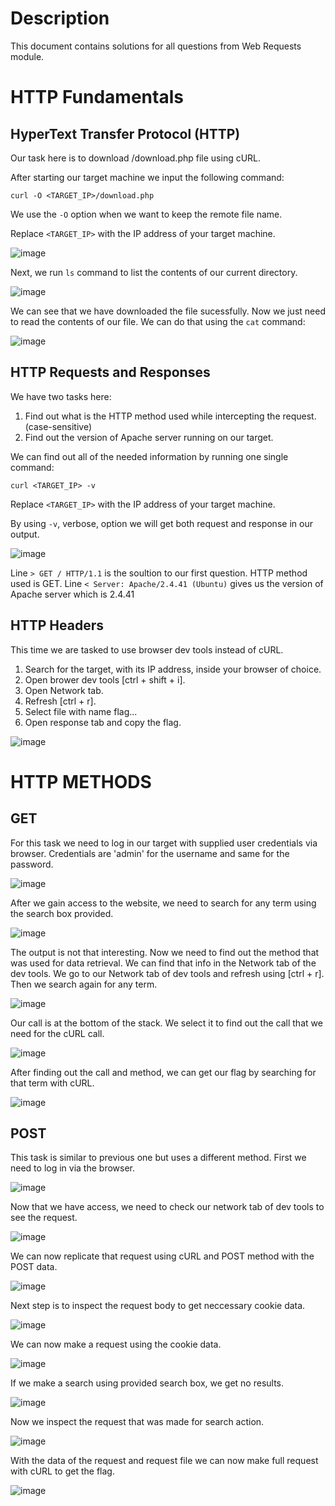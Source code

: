 # Description

This document contains solutions for all questions from Web Requests module.

# HTTP Fundamentals
## HyperText Transfer Protocol (HTTP)

Our task here is to download /download.php file using cURL.

After starting our target machine we input the following command:

`curl -O <TARGET_IP>/download.php`

We use the `-O` option when we want to keep the remote file name.

Replace `<TARGET_IP>` with the IP address of your target machine.

![image](screenshots/http_1.png)

Next, we run `ls` command to list the contents of our current directory.

![image](screenshots/http_2.png)

We can see that we have downloaded the file sucessfully.
Now we just need to read the contents of our file. We can do that using the `cat` command: 

![image](screenshots/http_3.png)

## HTTP Requests and Responses

We have two tasks here:
  1. Find out what is the HTTP method used while intercepting the request. (case-sensitive)
  2. Find out the version of Apache server running on our target.

We can find out all of the needed information by running one single command:

`curl <TARGET_IP> -v`

Replace `<TARGET_IP>` with the IP address of your target machine.

By using `-v`, verbose,  option we will get both request and response in our output.

![image](screenshots/requests_and_responses.png)

Line `> GET / HTTP/1.1` is the soultion to our first question. HTTP method used is GET.
Line `< Server: Apache/2.4.41 (Ubuntu)` gives us the version of Apache server which is 2.4.41

## HTTP Headers

This time we are tasked to use browser dev tools instead of cURL.

  1. Search for the target, with its IP address, inside your browser of choice.
  2. Open brower dev tools [ctrl + shift + i].
  3. Open Network tab.
  4. Refresh [ctrl + r].
  5. Select file with name flag...
  6. Open response tab and copy the flag.

  ![image](screenshots/headers.png)

  # HTTP METHODS
  ## GET

For this task we need to log in our target with supplied user credentials via browser.
Credentials are 'admin' for the username and same for the password.

 ![image](screenshots/get_1.png)

 After we gain access to the website, we need to search for any term using the search box provided.

 ![image](screenshots/get_2.png)

 The output is not that interesting. Now we need to find out the method that was used for data retrieval. We can find that info in the Network tab of the dev tools.
 We go to our Network tab of dev tools and refresh using [ctrl + r]. Then we search again for any term.

 ![image](screenshots/get_3.png)

 Our call is at the bottom of the stack. We select it to find out the call that we need for the cURL call.

![image](screenshots/get_5.png)

After finding out the call and method, we can get our flag by searching for that term with cURL.

![image](screenshots/get_4.png)

## POST

This task is similar to previous one but uses a different method.
First we need to log in via the browser.

![image](screenshots/post_1.png)

Now that we have access, we need to check our network tab of dev tools to see the request.

![image](screenshots/post_2.png)

We can now replicate that request using cURL and POST method with the POST data.

![image](screenshots/post_3.png)

Next step is to inspect the request body to get neccessary cookie data.

![image](screenshots/post_3a.png)

We can now make a request using the cookie data.

![image](screenshots/post_4.png)

If we make a search using provided search box, we get no results.

![image](screenshots/post_5.png)


Now we inspect the request that was made for search action.

![image](screenshots/post_6.png)

With the data of the request and request file we can now make full request with cURL to get the flag.

![image](screenshots/post_7.png)
